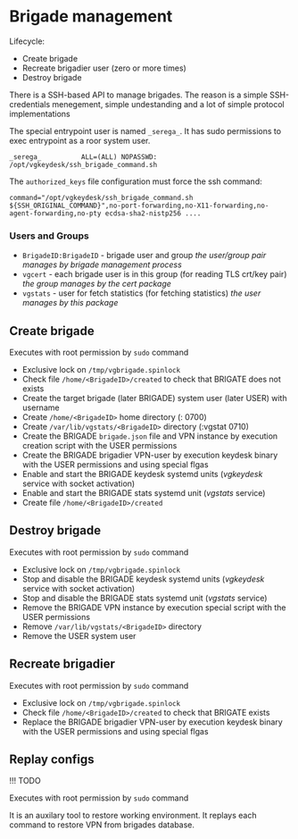# Brigade management

Lifecycle:
* Create brigade
* Recreate brigadier user (zero or more times)
* Destroy brigade

There is a SSH-based API to manage brigades. The reason is a simple SSH-credentials menegement, simple undestanding and a lot of simple protocol implementations

The special entrypoint user is named `_serega_`. It has sudo permissions to exec entrypoint as a roor system user. 

`_serega_          ALL=(ALL) NOPASSWD: /opt/vgkeydesk/ssh_brigade_command.sh` 

The `authorized_keys` file configuration must force the ssh command:

`command="/opt/vgkeydesk/ssh_brigade_command.sh ${SSH_ORIGINAL_COMMAND}",no-port-forwarding,no-X11-forwarding,no-agent-forwarding,no-pty ecdsa-sha2-nistp256 ....`

### Users and Groups

* `BrigadeID:BrigadeID` - brigade user and group *the user/group pair manages by brigade management process*
* `vgcert` - each brigade user is in this group (for reading TLS crt/key pair) *the group manages by the cert package*
* `vgstats` - user for fetch statistics (for fetching statistics) *the user manages by this package*

## Create brigade

Executes with root permission by `sudo` command

* Exclusive lock on `/tmp/vgbrigade.spinlock`
* Check file `/home/<BrigadeID>/created` to check that BRIGATE does not exists
* Create the target brigade (later BRIGADE) system user (later USER) with <BrigadeID> username
* Create `/home/<BrigadeID>` home directory (<BrigadeID>:<BrigadeID> 0700)
* Create `/var/lib/vgstats/<BrigadeID>` directory (<BrigadeID>:vgstat 0710)
* Create the BRIGADE `brigade.json` file and VPN instance by execution creation script with the USER permissions
* Create the BRIGADE brigadier VPN-user by execution keydesk binary with the USER permissions and using special flgas 
* Enable and start the BRIGADE keydesk systemd units (_vgkeydesk_ service with socket activation)
* Enable and start the BRIGADE stats systemd unit (_vgstats_ service)
* Create file `/home/<BrigadeID>/created`

## Destroy brigade

Executes with root permission by `sudo` command

* Exclusive lock on `/tmp/vgbrigade.spinlock`
* Stop and disable the BRIGADE keydesk systemd units (_vgkeydesk_ service with socket activation)
* Stop and disable the BRIGADE stats systemd unit (_vgstats_ service)
* Remove the BRIGADE VPN instance by execution special script with the USER permissions
* Remove `/var/lib/vgstats/<BrigadeID>` directory
* Remove the USER system user

## Recreate brigadier

Executes with root permission by `sudo` command

* Exclusive lock on `/tmp/vgbrigade.spinlock`
* Check file `/home/<BrigadeID>/created` to check that BRIGATE exists
* Replace the BRIGADE brigadier VPN-user by execution keydesk binary with the USER permissions and using special flgas

## Replay configs

!!! TODO

Executes with root permission by `sudo` command

It is an auxilary tool to restore working environment. It replays each command to restore VPN from brigades database.
